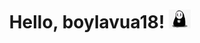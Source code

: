 <h1 align="center">
  Hello, boylavua18!
  <img src="https://github.com/boylavua18/boylavua18/blob/master/public/images/noface-title.png?raw=true" height="30px" alt="ganyariya"/>
</h1>